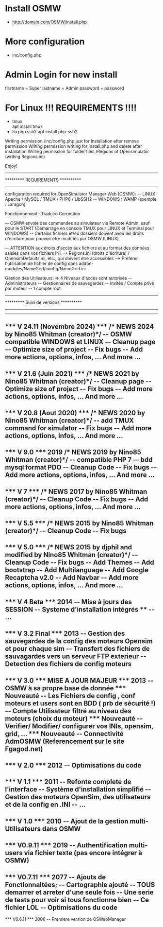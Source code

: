 Install OSMW 
=============================
- http://domain.com/OSMW/install.php

More configuration
=============================
- inc/config.php

Admin Login for new install
=============================
firstname = Super
lastname  = Admin
password  = password

For Linux !!! REQUIREMENTS !!!!
=============================
- tmux  
	apt install tmux
- lib php ssh2
	 apt install php-ssh2

Writing permission  /inc/config.php just for Installation after remove permission
Writing permission writing for install.php and delete after installation
Writing permission for folder files  /Regions of Opensimulator (writing Regions.ini)  


Enjoy!


******************************************
********* REQUIREMENTS **********
******************************************

configuration required for OpenSimulator Manager Web (OSMW):
	-- LINUX : Apache / MySQL / TMUX / PHP8 / LibSSH2
	-- WINDOWS : WAMP (exemple : Laragon)
	
Fonctionnement : Traduire
Correction

-- OSMW envoie des commandes au simulateur via Remote Admin, sauf pour le START (Démarrage en console TMUX pour LINUX et Terminal pour WINDOWS)
-- Certains fichiers et/ou dossiers doivent avoir les droits d'écriture pour pouvoir être modifiés par OSMW (LINUX)

-- ATTENTION aux droits d'accès aux fichiers et au format des données saisies dans vos fichiers INI
	--> Régions.ini (droits d'écriture) / OpensimDefaults.ini, etc., qui doivent être accessibles
	--> Préférer l'utilisation de fichier de config dans addon-modules/NameGrid/config/NameGrid.ini
	
Gestion des Utilisateurs:
=> 4 Niveaux d'accès sont autorisés
-- Administrateurs 
-- Gestionnaires de sauvegardes
-- Invités / Compte privé par moteur
-- 1 compte root

******************************************
********* Suivi de versions **********
******************************************
-------------------------------------------------------
*** V 24.11 (Novembre 2024) ***
/* NEWS 2024 by Nino85 Whitman (creator)*/
-- OSMW compatible WINDOWS et LINUX
-- Cleanup page
-- Optimize size of project
-- Fix bugs
-- Add more actions, options, infos, ...
And more ...
-------------------------------------------------------
*** V 21.6 (Juin 2021) ***
/* NEWS 2021 by Nino85 Whitman (creator)*/
-- Cleanup page
-- Optimize size of project
-- Fix bugs
-- Add more actions, options, infos, ...
And more ...
-------------------------------------------------------
*** V 20.8 (Aout 2020) ***
/* NEWS 2020 by Nino85 Whitman  (creator)*/
-- add TMUX command for simulator
-- Fix bugs
-- Add more actions, options, infos, ...
And more ...
-------------------------------------------------------
*** V 9.0 *** 2019
/* NEWS 2019 by Nino85 Whitman  (creator)*/
-- compatible PHP 7 
-- bdd mysql format PDO
-- Cleanup Code
-- Fix bugs
-- Add more actions, options, infos, ...
And more ...
-------------------------------------------------------
*** V 7 ***
/* NEWS 2017 by Nino85 Whitman  (creator)*/
-- Cleanup Code
-- Fix bugs
-- Add more actions, options, infos, ...
And more ...
-------------------------------------------------------
*** V 5.5 ***
/* NEWS 2015 by Nino85 Whitman (creator)*/
-- Cleanup Code
-- Fix bugs
-------------------------------------------------------
*** V 5.0 ***
/* NEWS 2015 by djphil and modified by Nino85 Whitman (creator)*/
-- Cleanup Code
-- Fix bugs
-- Add Themes
-- Add bootstrap
-- Add Multilanguage
-- Add Google Recaptcha v2.0
-- Add Navbar
-- Add more actions, options, infos, ...
And more ...
-------------------------------------------------------
*** V 4 Beta *** 2014
-- Mise à jours des SESSION
-- Systeme d'installation intégrés **
-- ...
-------------------------------------------------------
*** V 3.2 Final *** 2013
-- Gestion des sauvegardes de la config des moteurs Opensim et pour chaque sim
-- Transfert des fichiers de sauvagardes vers un serveur FTP exterieur
-- Detection des fichiers de config moteurs
-------------------------------------------------------
*** V 3.0 *** MISE A JOUR MAJEUR ***  2013
-- OSMW à sa propre base de donnée *** Nouveauté
-- Les Fichiers de config , conf moteurs et users sont en BDD ( prb de sécurité !)
-- Compte Utilisateur filtré au niveau des moteurs (choix du moteur) *** Nouveauté
-- Verifier/ Modifier/ configurer vos INIs, opensim, grid, ... *** Nouveauté
-- Connectivité AdmOSMW (Referencement sur le site Fgagod.net) 
-------------------------------------------------------
*** V 2.0 ***  2012
-- Optimisations du code
-------------------------------------------------------
*** V 1.1 *** 2011
-- Refonte complete de l'interface
-- Système d'installation simplifié
-- Gestion des moteurs OpenSim, des utilisateurs et de la config en .INI
-- ...
--------------------------------------------------------
*** V 1.0 *** 2010
-- Ajout de la gestion multi-Utilisateurs dans OSMW
--------------------------------------------------------
*** V0.9.11 *** 2019
-- Authentification multi-users via fichier texte  (pas encore intégrer à OSMW)
--------------------------------------------------------
*** V0.7.11 ***  2077
-- Ajouts de Fonctionnaltées;
	-- Cartographie ajouté
	-- TOUS demarrer et arreter d'une seule fois
	-- Une serie de tests pour voir si tous fonctionne bien
	-- Ce fichier LOL
-- Optimisations du code
--------------------------------------------------------
*** V0.6.11 ***  2006
-- Premiere version de OSWebManager